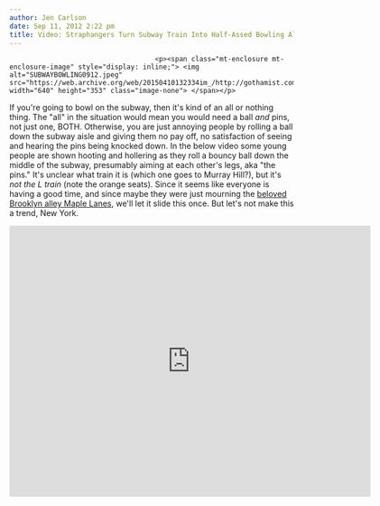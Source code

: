 ```yaml
---
author: Jen Carlson
date: Sep 11, 2012 2:22 pm
title: Video: Straphangers Turn Subway Train Into Half-Assed Bowling Alley
---
```


	
										<p><span class="mt-enclosure mt-enclosure-image" style="display: inline;"> <img alt="SUBWAYBOWLING0912.jpeg" src="https://web.archive.org/web/20150410132334im_/http://gothamist.com/attachments/arts_jen/SUBWAYBOWLING0912.jpeg" width="640" height="353" class="image-none"> </span></p>

<p>If you&apos;re going to bowl on the subway, then it&apos;s kind of an all or nothing thing. The &quot;all&quot; in the situation would mean you would need a ball <em>and</em> pins, not just one, BOTH. Otherwise, you are just annoying people by rolling a ball down the subway aisle and giving them no pay off, no satisfaction of seeing and hearing the pins being knocked down. In the below video some young people are shown hooting and hollering as they roll a bouncy ball down the middle of the subway, presumably aiming at each other&apos;s legs, aka &quot;the pins.&quot; It&apos;s unclear what train it is (which one goes to Murray Hill?), but it&apos;s <em>not the L train</em> (note the orange seats). Since it seems like everyone is having a good time, and since maybe they were just mourning the <a href="https://web.archive.org/web/20150410132334/http://newyork.cbslocal.com/2012/09/10/beloved-brooklyn-bowling-alley-maple-lanes-being-sold-to-developer/">beloved Brooklyn alley Maple Lanes</a>, we&apos;ll let it slide this once. But let&apos;s not make this a trend, New York.</p>

<p><iframe width="640" height="480" src="https://web.archive.org/web/20150410132334if_/http://www.youtube-nocookie.com/embed/-szOa5NS_r8" frameborder="0" allowfullscreen></iframe></p>					
										
									
				